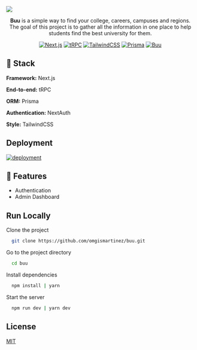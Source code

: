 <a href="https://buu.vercel.app">
  <img src="https://user-images.githubusercontent.com/72507996/206082995-aac2d194-515c-4e72-b470-f3ea9ac747ff.png" />
</a>

<span align="center">

  **Buu** is a simple way to find your college, careers, campuses and regions. The goal of this project is to gather all the information in one place to help students find the best university for them.

</span>

<p align="center">
  <a href="https://github.com/omgismartinez/buu">
        <img src="https://img.shields.io/github/package-json/dependency-version/omgismartinez/buu/next?style=flat-square&labelColor=fff&color=000"
            alt="Next.js"></a>
  <a href="https://github.com/omgismartinez/buu">
        <img src="https://img.shields.io/github/package-json/dependency-version/omgismartinez/buu/@trpc/next?style=flat-square&labelColor=fff&color=398ccb"
            alt="tRPC"></a>
  <a href="https://github.com/omgismartinez/buu">
        <img src="https://img.shields.io/github/package-json/dependency-version/omgismartinez/buu/dev/tailwindcss?style=flat-square&labelColor=fff&color=0ea5e9"
            alt="TailwindCSS"></a>
  <a href="https://github.com/omgismartinez/buu">
        <img src="https://img.shields.io/github/package-json/dependency-version/omgismartinez/buu/dev/prisma?style=flat-square&labelColor=fff&color=2d3748"
            alt="Prisma"></a>
  <a href="https://github.com/omgismartinez/buu">
        <img src="https://img.shields.io/github/repo-size/omgismartinez/buu?style=flat-square&labelColor=fff&color=2524d1"
            alt="Buu"></a>
</p>

## 🚀 **Stack**

**Framework:** Next.js

**End-to-end:** tRPC

**ORM:** Prisma

**Authentication:** NextAuth

**Style:** TailwindCSS

## **Deployment**

[![deployment](https://img.shields.io/badge/buu-000?style=for-the-badge&logo=vercel&logoColor=white)](https://buu.vercel.app/)

## 🌌 **Features**

- Authentication
- Admin Dashboard

## **Run Locally**

Clone the project

```bash
  git clone https://github.com/omgismartinez/buu.git
```

Go to the project directory

```bash
  cd buu
```

Install dependencies

```bash
  npm install | yarn
```

Start the server

```bash
  npm run dev | yarn dev
```

## **License**

[MIT](https://github.com/omgismartinez/buu/blob/main/LICENSE)
